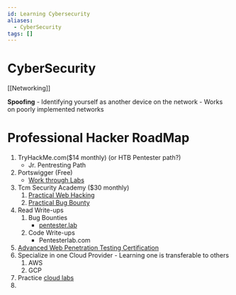 ```yaml
---
id: Learning Cybersecurity
aliases:
  - CyberSecurity
tags: []
---
```

# CyberSecurity

[[Networking]]

**Spoofing** - Identifying yourself as another device on the network
    - Works on poorly implemented networks

# Professional Hacker RoadMap
1. TryHackMe.com($14 monthly) (or HTB Pentester path?)
	- Jr. Pentresting Path
2. Portswigger (Free)
	- [Work through Labs](https://portswigger.net/web-security/all-labs)
3. Tcm Security Academy ($30 monthly)
	1. [Practical Web Hacking](https://academy.tcm-sec.com/p/practical-web-hacking)
	2. [Practical Bug Bounty](https://academy.tcm-sec.com/p/practical-bug-bounty)
4. Read Write-ups
	1. Bug Bounties
		- [pentester.lab](https://pentester.land/writeups)
	2. Code Write-ups
		- Pentesterlab.com
5. [Advanced Web Penetration Testing Certification](https://academy.hackthebox.com/preview/certifications/htb-certified-web-exploitation-expert/where-to-start)
6. Specialize in one Cloud Provider - Learning one is transferable to others
	1. AWS
	2. GCP
7. Practice [cloud labs](https://pwnedlabs.io)
8. 